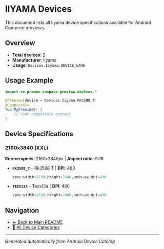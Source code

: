 # IIYAMA Devices

This document lists all Iiyama device specifications available for Android Compose previews.

## Overview

- **Total devices**: 2
- **Manufacturer**: Iiyama
- **Usage**: `Devices.Iiyama.DEVICE_NAME`

## Usage Example

```kotlin
import se.premex.compose.preview.devices.*

@Preview(device = Devices.Iiyama.RK3588_T)
@Composable
fun MyPreview() {
    // Your composable content
}
```

## Device Specifications

### 2160x3840 (XXL)

**Screen specs**: 2160x3840px | **Aspect ratio**: 9:16

- **`RK3588_T`** - Rk3588 T | **DPI**: 480
  ```kotlin
  spec:width=2160,height=3840,unit=px,dpi=480
  ```

- **`TEXX13A`** - Texx13a | **DPI**: 480
  ```kotlin
  spec:width=2160,height=3840,unit=px,dpi=480
  ```

## Navigation

- [← Back to Main README](../../README.md)
- [📱 All Device Categories](../README.md)

---
*Generated automatically from Android Device Catalog*
